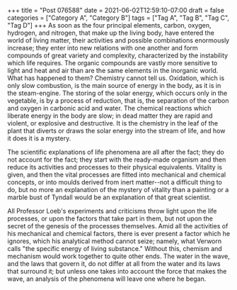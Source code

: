 +++
title = "Post 076588"
date = 2021-06-02T12:59:10-07:00
draft = false
categories = ["Category A", "Category B"]
tags = ["Tag A", "Tag B", "Tag C", "Tag D"]
+++
As soon as the four principal elements, carbon, oxygen, hydrogen, and nitrogen, that make up the living body, have entered the world of living matter, their activities and possible combinations enormously increase; they enter into new relations with one another and form compounds of great variety and complexity, characterized by the instability which life requires. The organic compounds are vastly more sensitive to light and heat and air than are the same elements in the inorganic world. What has happened to them? Chemistry cannot tell us. Oxidation, which is only slow combustion, is the main source of energy in the body, as it is in the steam-engine. The storing of the solar energy, which occurs only in the vegetable, is by a process of reduction, that is, the separation of the carbon and oxygen in carbonic acid and water. The chemical reactions which liberate energy in the body are slow; in dead matter they are rapid and violent, or explosive and destructive. It is the chemistry in the leaf of the plant that diverts or draws the solar energy into the stream of life, and how it does it is a mystery.

The scientific explanations of life phenomena are all after the fact; they do not account for the fact; they start with the ready-made organism and then reduce its activities and processes to their physical equivalents. Vitality is given, and then the vital processes are fitted into mechanical and chemical concepts, or into moulds derived from inert matter--not a difficult thing to do, but no more an explanation of the mystery of vitality than a painting or a marble bust of Tyndall would be an explanation of that great scientist.

All Professor Loeb's experiments and criticisms throw light upon the life processes, or upon the factors that take part in them, but not upon the secret of the genesis of the processes themselves. Amid all the activities of his mechanical and chemical factors, there is ever present a factor which he ignores, which his analytical method cannot seize; namely, what Verworn calls "the specific energy of living substance." Without this, chemism and mechanism would work together to quite other ends. The water in the wave, and the laws that govern it, do not differ at all from the water and its laws that surround it; but unless one takes into account the force that makes the wave, an analysis of the phenomena will leave one where he began.
